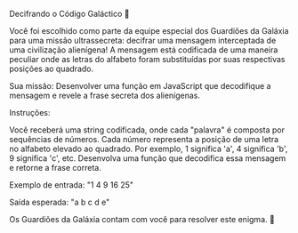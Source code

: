Decifrando o Código Galáctico 🚀

Você foi escolhido como parte da equipe especial dos Guardiões da Galáxia para uma missão ultrassecreta: decifrar uma mensagem interceptada de uma civilização alienígena! A mensagem está codificada de uma maneira peculiar onde as letras do alfabeto foram substituídas por suas respectivas posições ao quadrado.

Sua missão: Desenvolver uma função em JavaScript que decodifique a mensagem e revele a frase secreta dos alienígenas.

Instruções:

Você receberá uma string codificada, onde cada "palavra" é composta por sequências de números.
Cada número representa a posição de uma letra no alfabeto elevado ao quadrado. Por exemplo, 1 significa 'a', 4 significa 'b', 9 significa 'c', etc.
Desenvolva uma função que decodifica essa mensagem e retorne a frase correta.

Exemplo de entrada:
"1 4 9 16 25"

Saída esperada:
"a b c d e"

Os Guardiões da Galáxia contam com você para resolver este enigma.  🌌
